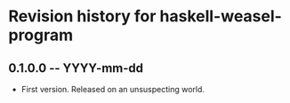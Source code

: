 # Revision history for haskell-weasel-program

## 0.1.0.0 -- YYYY-mm-dd

* First version. Released on an unsuspecting world.
